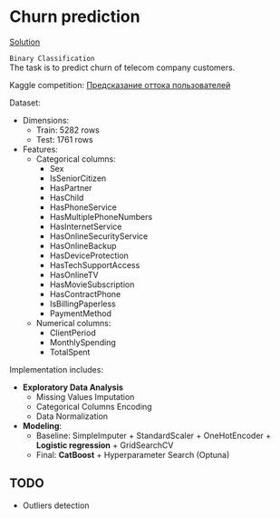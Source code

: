 # Churn prediction
[Solution](https://nbviewer.org/github/Extremesarova/mini_projects/blob/main/churn/churn_prediction_front.ipynb)  

`Binary Classification`  
The task is to predict churn of telecom company customers.  

Kaggle competition: [Предсказание оттока пользователей](https://www.kaggle.com/competitions/advanced-dls-spring-2021/submissions)  

Dataset:

* Dimensions:
  * Train: 5282 rows
  * Test: 1761 rows
* Features:
  * Categorical columns:
    * Sex
    * IsSeniorCitizen
    * HasPartner
    * HasChild
    * HasPhoneService
    * HasMultiplePhoneNumbers
    * HasInternetService
    * HasOnlineSecurityService
    * HasOnlineBackup
    * HasDeviceProtection
    * HasTechSupportAccess
    * HasOnlineTV
    * HasMovieSubscription
    * HasContractPhone
    * IsBillingPaperless
    * PaymentMethod
  * Numerical columns:
    * ClientPeriod
    * MonthlySpending
    * TotalSpent

Implementation includes:

* **Exploratory Data Analysis**
  * Missing Values Imputation
  * Categorical Columns Encoding
  * Data Normalization
* **Modeling**:
  * Baseline: SimpleImputer + StandardScaler + OneHotEncoder + **Logistic regression** + GridSearchCV
  * Final: **CatBoost** + Hyperparameter Search (Optuna)

## TODO

* Outliers detection
